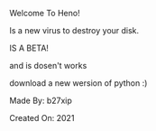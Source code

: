 Welcome To Heno!

Is a new virus to destroy your disk.

IS A BETA!

and is dosen't works

download a new wersion of python :)



Made By: b27xip

Created On: 2021
